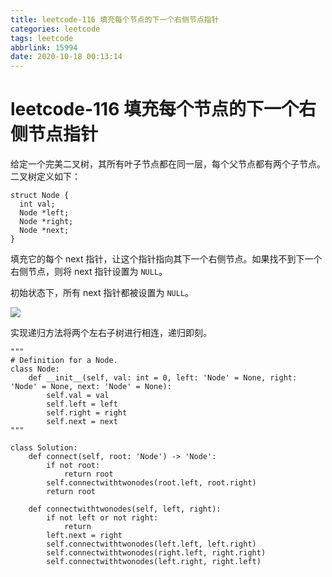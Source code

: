 ```yaml
---
title: leetcode-116 填充每个节点的下一个右侧节点指针
categories: leetcode
tags: leetcode
abbrlink: 15994
date: 2020-10-18 00:13:14
---
```

# leetcode-116 填充每个节点的下一个右侧节点指针

给定一个完美二叉树，其所有叶子节点都在同一层，每个父节点都有两个子节点。二叉树定义如下：

```python3
struct Node {
  int val;
  Node *left;
  Node *right;
  Node *next;
}
```

填充它的每个 next 指针，让这个指针指向其下一个右侧节点。如果找不到下一个右侧节点，则将 next 指针设置为 `NULL`。

初始状态下，所有 next 指针都被设置为 `NULL`。


![](http://cdn.ereebay.me/hexo/20201018013352.png)


实现递归方法将两个左右子树进行相连，递归即刻。


```python3
"""
# Definition for a Node.
class Node:
    def __init__(self, val: int = 0, left: 'Node' = None, right: 'Node' = None, next: 'Node' = None):
        self.val = val
        self.left = left
        self.right = right
        self.next = next
"""

class Solution:
    def connect(self, root: 'Node') -> 'Node':
        if not root:
            return root
        self.connectwithtwonodes(root.left, root.right)
        return root
        
    def connectwithtwonodes(self, left, right):
        if not left or not right:
            return
        left.next = right
        self.connectwithtwonodes(left.left, left.right)
        self.connectwithtwonodes(right.left, right.right)
        self.connectwithtwonodes(left.right, right.left)
        
```